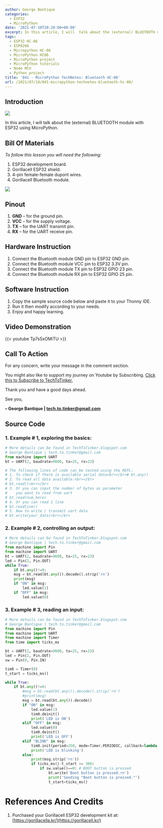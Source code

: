 ```yaml
---
author: George Bantique
categories:
  - ESP32
  - MicroPython
date: '2021-07-10T20:20:00+08:00'
excerpt: In this article, I will  talk about the (external) BLUETOOTH module with ESP32 using MicroPython.
tags:
  - ESP32 HC-06
  - ESP8266
  - Micropython HC-06
  - MicroPython HC06
  - MicroPython project
  - MicroPython tutorials
  - Node MCU
  - Python project
title: '041 - MicroPython TechNotes: Bluetooth HC-06'
url: /2021/07/10/041-micropython-technotes-bluetooth-hc-06/
---
```


## **Introduction**

![](/images/041-2B-2BMicroPython-2BTechNotes-2BHC06-2BBluetooth.png)

In this article, I will talk about the (external) BLUETOOTH module with ESP32 using MicroPython.

## **Bill Of Materials**

*To follow this lesson you will need the following:*

1. ESP32 development board.
2. Gorillacell ESP32 shield.
3. 4-pin female-female dupont wires.
4. Gorillacell Bluetooth module.

![](/images/HC06-2BBluetooth-2BGorillacell-2Bpinout.png)

## **Pinout**

1. **GND** – for the ground pin.
2. **VCC** – for the supply voltage.
3. **TX** – for the UART transmit pin.
4. **RX** – for the UART receive pin.

## **Hardware Instruction**

1. Connect the Bluetooth module GND pin to ESP32 GND pin.
2. Connect the Bluetooth module VCC pin to ESP32 3.3V pin.
3. Connect the Bluetooth module TX pin to ESP32 GPIO 23 pin.
4. Connect the Bluetooth module RX pin to ESP32 GPIO 25 pin.

## **Software Instruction**

1. Copy the sample source code below and paste it to your Thonny IDE.
2. Run it then modify according to your needs.
3. Enjoy and happy learning.

## **Video Demonstration**

{{< youtube Tp7s5xOMiTU >}}

## **Call To Action**

For any concern, write your message in the comment section.

You might also like to support my journey on Youtube by Subscribing. [Click this to Subscribe to TechToTinker.](https://www.youtube.com/c/TechToTinker?sub_confirmation=1)

Thank you and have a good days ahead.

See you,

**– George Bantique | tech.to.tinker@gmail.com**

## **Source Code**

### 1. Example # 1, exploring the basics:

```py { lineNos="true" wrap="true" }
# More details can be found in TechToTinker.blogspot.com
# George Bantique | tech.to.tinker@gmail.com
from machine import UART
bt = UART(2, baudrate=9600, tx=25, rx=23)

# The following lines of code can be tested using the REPL:
# 1. To check if there is available serial data<br></br># bt.any()
# 2. To read all data available:<br></br>
# bt.read()<br></br>
# 3. Or you can input the number of bytes as parameter
#    you want to read from uart
# bt.read(num_here)
# 4. Or you can read 1 line
# bt.readline()
# 5. Now to write / transmit uart data
# bt.write(your_data)<br></br>
```

### 2. Example # 2, controlling an output:

```py { lineNos="true" wrap="true" }
# More details can be found in TechToTinker.blogspot.com
# George Bantique | tech.to.tinker@gmail.com
from machine import Pin
from machine import UART
bt = UART(2, baudrate=9600, tx=25, rx=23)
led = Pin(2, Pin.OUT)
while True:
    if bt.any()!=0:
    msg = bt.read(bt.any()).decode().strip('rn')
    print(msg)
    if "ON" in msg:
        led.value(1)
    if "OFF" in msg:
        led.value(0)
```

### 3. Example # 3, reading an input:

```py { lineNos="true" wrap="true" }
# More details can be found in TechToTinker.blogspot.com
# George Bantique | tech.to.tinker@gmail.com
from machine import Pin
from machine import UART
from machine import Timer
from time import ticks_ms

bt = UART(2, baudrate=9600, tx=25, rx=23)
led = Pin(2, Pin.OUT)
sw = Pin(0, Pin.IN)

tim0 = Timer(0)
t_start = ticks_ms()

while True:
    if bt.any()!=0:
        #msg = bt.read(bt.any()).decode().strip('rn')
        #print(msg)
        msg = bt.read(bt.any()).decode()
        if "ON" in msg:
            led.value(1)
            tim0.deinit()
            print('LED is ON')
        elif "OFF" in msg:
            led.value(0)
            tim0.deinit()
            print('LED is OFF')
        elif "BLINK" in msg:
            tim0.init(period=250, mode=Timer.PERIODIC, callback=lambda t: led.value(not led.value()))
            print('LED is blinking')
        else:
            print(msg.strip('rn'))
            if ticks_ms()-t_start >= 300:
                if sw.value()==0: # BOOT button is pressed
                    bt.write('Boot button is pressed.rn')
                    print('Sending "Boot button is pressed."')
                    t_start=ticks_ms()
```

# **References And Credits**

1. Purchased your Gorillacell ESP32 development kit at:
    [https://gorillacella.kr/](https://gorillacell.kr/)

